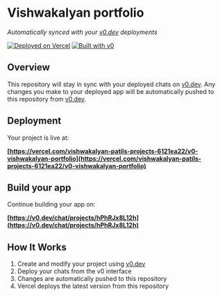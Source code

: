 # Vishwakalyan portfolio

*Automatically synced with your [v0.dev](https://v0.dev) deployments*

[![Deployed on Vercel](https://img.shields.io/badge/Deployed%20on-Vercel-black?style=for-the-badge&logo=vercel)](https://vercel.com/vishwakalyan-patils-projects-6121ea22/v0-vishwakalyan-portfolio)
[![Built with v0](https://img.shields.io/badge/Built%20with-v0.dev-black?style=for-the-badge)](https://v0.dev/chat/projects/hPhRJx8L12h)

## Overview

This repository will stay in sync with your deployed chats on [v0.dev](https://v0.dev).
Any changes you make to your deployed app will be automatically pushed to this repository from [v0.dev](https://v0.dev).

## Deployment

Your project is live at:

**[https://vercel.com/vishwakalyan-patils-projects-6121ea22/v0-vishwakalyan-portfolio](https://vercel.com/vishwakalyan-patils-projects-6121ea22/v0-vishwakalyan-portfolio)**

## Build your app

Continue building your app on:

**[https://v0.dev/chat/projects/hPhRJx8L12h](https://v0.dev/chat/projects/hPhRJx8L12h)**

## How It Works

1. Create and modify your project using [v0.dev](https://v0.dev)
2. Deploy your chats from the v0 interface
3. Changes are automatically pushed to this repository
4. Vercel deploys the latest version from this repository